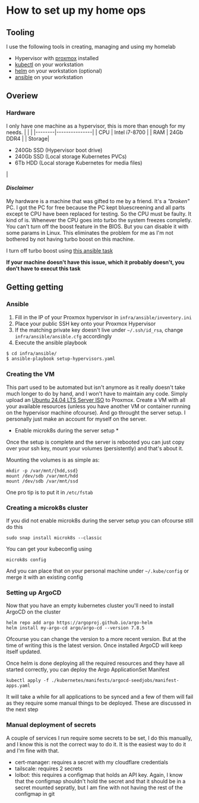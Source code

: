 # How to set up my home ops

## Tooling
I use the following tools in creating, managing and using my homelab

* Hypervisor with [proxmox](https://www.proxmox.com/en/) installed
* [kubectl](https://kubernetes.io/docs/tasks/tools/) on your workstation
* [helm](https://helm.sh/docs/intro/install/) on your workstation (optional)
* [ansible](https://docs.ansible.com/ansible/latest/getting_started/index.html) on your workstation

## Overiew

### Hardware
I only have one machine as a hypervisor, this is more than enough for my needs.
|        |               |
|--------|---------------|
| CPU    | Intel i7-8700 |
| RAM    | 24Gb DDR4     |
| Storage| <ul><li>240Gb SSD (Hypervisor boot drive)</li><li>240Gb SSD (Local storage Kubernetes PVCs)</li><li>6Tb HDD (Local storage Kubernetes for media files)</li></ul> |

#### _Disclaimer_
My hardware is a machine that was gifted to me by a friend. It's a _"broken"_ PC.
I got the PC for free because the PC kept bluescreening and all parts except te CPU have been replaced for testing.
So the CPU must be faulty. It kind of is. Whenever the CPU goes into turbo the system freezes completly.
You can't turn off the boost feature in the BIOS. But you can disable it with some params in Linux.
This eliminates the problem for me as I'm not bothered by not having turbo boost on this machine.

I turn off turbo boost using [this ansible task](infra/ansible/roles/common/taks/noturbo.yaml)

**If your machine doesn't have this issue, which it probably doesn't, you don't have to execut this task**

## Getting getting
### Ansible
1. Fill in the IP of your Proxmox hypervisor in `infra/ansible/inventory.ini`
2. Place your public SSH key onto your Proxmox Hypervisor
3. If the matching private key doesn't live under `~/.ssh/id_rsa`, change `infra/ansible/ansible.cfg` accordingly
4. Execute the ansible playbook
```bash
$ cd infra/ansible/
$ ansible-playbook setup-hypervisors.yaml
```

### Creating the VM
This part used to be automated but isn't anymore as it really doesn't take much longer to do by hand, and I won't have to maintain any code.
Simply upload an [Ubuntu 24.04 LTS Server ISO](https://ubuntu.com/download/server#manual-install) to Proxmox. Create a VM with all your available resources (unless you have another VM or container running on the hypervisor machine ofcourse). And go throught the server setup. I personally just make an account for myself on the server.
* Enable microk8s during the server setup *

Once the setup is complete and the server is rebooted you can just copy over your ssh key, mount your volumes (persistently) and that's about it. 

Mounting the volumes is as simple as:
```
mkdir -p /var/mnt/{hdd,ssd}
mount /dev/sdb /var/mnt/hdd
mount /dev/sdb /var/mnt/ssd
```
One pro tip is to put it in `/etc/fstab`

### Creating a microk8s cluster
If you did not enable microk8s during the server setup you can ofcourse still do this 
```
sudo snap install microk8s --classic
```

You can get your kubeconfig using 
```
microk8s config
```
And you can place that on your personal machine under `~/.kube/config` or merge it with an existing config

### Setting up ArgoCD 
Now that you have an empty kubernetes cluster you'll need to install ArgoCD on the cluster
```
helm repo add argo https://argoproj.github.io/argo-helm
helm install my-argo-cd argo/argo-cd --version 7.8.5
```
Ofcourse you can change the version to a more recent version. But at the time of writing this is the latest version. Once installed ArgoCD will keep itself updated.

Once helm is done deploying all the required resources and they have all started correctly, you can deploy the Argo ApplicationSet Manifest
```
kubectl apply -f ./kubernetes/manifests/argocd-seedjobs/manifest-apps.yaml
```

It will take a while for all applications to be synced and a few of them will fail as they require some manual things to be deployed. These are discussed in the next step

### Manual deployment of secrets
A couple of services I run require some secrets to be set, I do this manually, and I know  this is not the correct way to do it. It is the easiest way to do it and I'm fine with that.
* cert-manager: requires a secret with my cloudflare credentials
* tailscale: requires 2 secrets
* lolbot: this requires a configmap that holds an API key. Again, I know that the configmap shouldn't hold the secret and that it should be in a secret mounted sepratly, but I am fine with not having the rest of the configmap in git
